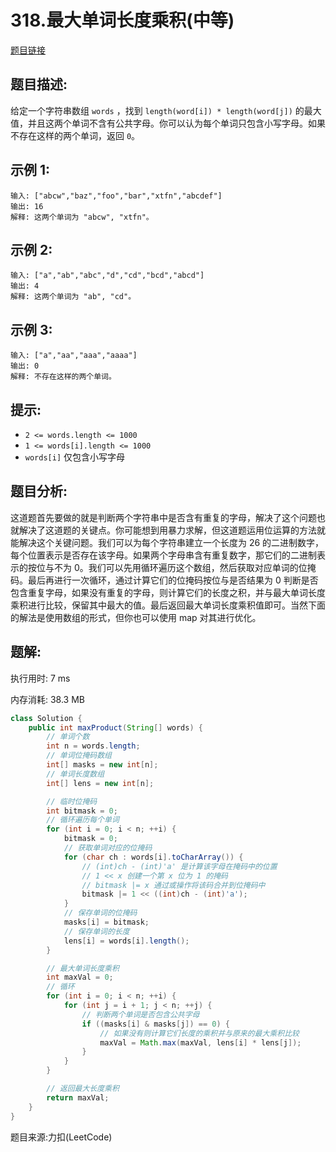 # 318.最大单词长度乘积(中等)

[题目链接](https://leetcode-cn.com/problems/maximum-product-of-word-lengths/)

## 题目描述:

给定一个字符串数组 `words` ，找到 `length(word[i]) * length(word[j])` 的最大值，并且这两个单词不含有公共字母。你可以认为每个单词只包含小写字母。如果不存在这样的两个单词，返回 `0`。

## 示例 1:

```
输入: ["abcw","baz","foo","bar","xtfn","abcdef"]
输出: 16 
解释: 这两个单词为 "abcw", "xtfn"。
```

## 示例 2:

```
输入: ["a","ab","abc","d","cd","bcd","abcd"]
输出: 4 
解释: 这两个单词为 "ab", "cd"。
```

## 示例 3:

```
输入: ["a","aa","aaa","aaaa"]
输出: 0 
解释: 不存在这样的两个单词。
```

## 提示:
- `2 <= words.length <= 1000`
- `1 <= words[i].length <= 1000`
- `words[i]` 仅包含小写字母

## 题目分析:

这道题首先要做的就是判断两个字符串中是否含有重复的字母，解决了这个问题也就解决了这道题的关键点。你可能想到用暴力求解，但这道题运用位运算的方法就能解决这个关键问题。我们可以为每个字符串建立一个长度为 26 的二进制数字，每个位置表示是否存在该字母。如果两个字母串含有重复数字，那它们的二进制表示的按位与不为 0。我们可以先用循环遍历这个数组，然后获取对应单词的位掩码。最后再进行一次循环，通过计算它们的位掩码按位与是否结果为 0 判断是否包含重复字母，如果没有重复的字母，则计算它们的长度之积，并与最大单词长度乘积进行比较，保留其中最大的值。最后返回最大单词长度乘积值即可。当然下面的解法是使用数组的形式，但你也可以使用 map 对其进行优化。

## 题解:

执行用时: 7 ms

内存消耗: 38.3 MB

```java
class Solution {
    public int maxProduct(String[] words) {
        // 单词个数
        int n = words.length;
        // 单词位掩码数组
        int[] masks = new int[n];
        // 单词长度数组
        int[] lens = new int[n];

        // 临时位掩码
        int bitmask = 0;
        // 循环遍历每个单词
        for (int i = 0; i < n; ++i) {
            bitmask = 0;
            // 获取单词对应的位掩码
            for (char ch : words[i].toCharArray()) {
                // (int)ch - (int)'a' 是计算该字母在掩码中的位置
                // 1 << x 创建一个第 x 位为 1 的掩码
                // bitmask |= x 通过或操作将该码合并到位掩码中
                bitmask |= 1 << ((int)ch - (int)'a');
            }
            // 保存单词的位掩码
            masks[i] = bitmask;
            // 保存单词的长度
            lens[i] = words[i].length();
        }

        // 最大单词长度乘积
        int maxVal = 0;
        // 循环
        for (int i = 0; i < n; ++i) {
            for (int j = i + 1; j < n; ++j) {
                // 判断两个单词是否包含公共字母
                if ((masks[i] & masks[j]) == 0) {
                    // 如果没有则计算它们长度的乘积并与原来的最大乘积比较
                    maxVal = Math.max(maxVal, lens[i] * lens[j]);
                }
            }
        }

        // 返回最大长度乘积
        return maxVal;
    }
}
```

题目来源:力扣(LeetCode)

